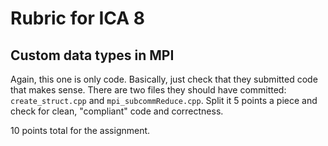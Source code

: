 # Rubric for ICA 8

## Custom data types in MPI

Again, this one is only code. Basically, just check that they submitted code that makes sense. There are two files they should have committed: `create_struct.cpp` and `mpi_subcommReduce.cpp`. Split it 5 points a piece and check for clean, "compliant" code and correctness.

10 points total for the assignment.